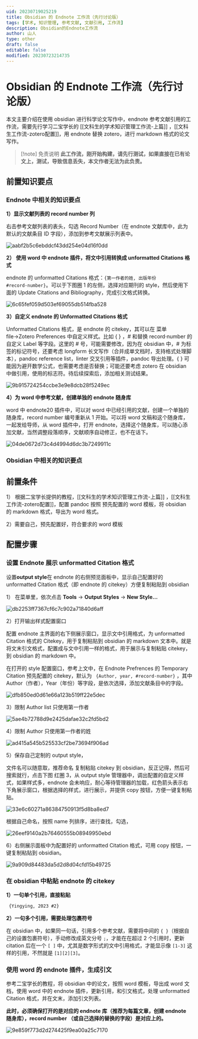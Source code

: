 ```yaml
---
uid: 20230719025219
title: Obsidian 的 Endnote 工作流（先行讨论版）
tags: [学术, 知识管理, 参考文献, 文献引用, 工作流]
description: Obsidian的Endnote工作流
author: 山人
type: other
draft: false
editable: false
modified: 20230723214735
---
```


# Obsidian 的 Endnote 工作流（先行讨论版）

本文主要介绍在使用 obsidian 进行科学论文写作中，endnote 参考文献引用的工作流，需要先行学习二宝学长的 [[文科生的学术知识管理工作流-上篇]] ，[[文科生工作流-zotero配置]]，用 endnote 替换 zotero，进行 markdown 格式的论文写作。

> [!note] 免责说明
> **此工作流，刚开始构建，请先行测试，如果直接在已有论文上，测试，导致信息丢失，本文作者无法为此负责。**

## 前置知识要点

### Endnote 中相关的知识要点

**1）显示文献列表的 record number 列**

右击参考文献列表的表头，勾选 Record Number（在 endnote 文献库中，此为默认的文献条目 ID 字段），添加到参考文献展示列表中。

![aabf2b5c6ebddcf43dd254e04d16f0dd](https://cdn.pkmer.cn/images/202307232205166.png!pkmer)

**2） 使用 word 中 endnote 插件，将文中引用转换成 unformatted Citations 格式**

endnote 的 unformatted Citations 格式：`{第一作者的姓, 出版年份 #record·number}`。可以于下图圈 1 的左侧，选择对应期刊的 style，然后使用下面的 Update Citations and Bibliography，完成引文格式转换。

![6c65fef059d503ef69055db514fba528](https://cdn.pkmer.cn/images/202307232205359.png!pkmer)

**3）自定义 endnote 的 Unformatted Citations 格式**

Unformatted Citations 格式，是 endnote 的 citekey，其可以在 菜单 file→Zotero Preferences 中自定义样式。比如 { } ，# 和替换 record·number 的自定义 Label 等字段。这里的 # 号，可能需要修改，因为在 obsidian 中，# 为标签的标记符号，还要考虑 longform 长文写作（合并成单文档时，支持格式处理脚本），pandoc reference list，linter 交叉引用等插件，pandoc 导出处理。{ } 可能因为避开数学公式，也需要考虑是否替换；可能还要考虑 zotero 在 obsidian 中做引用，使用的标志符。待后续探索后，添加相关测试结果。

![9b915724254ccbe3e9e8dcb28f5249ec](https://cdn.pkmer.cn/images/202307232206501.png!pkmer)

**4）为 word 中参考文献，创建单独的 endnote 随身库**

word 中 endnote20 插件中，可以对 word 中已经引用的文献，创建一个单独的随身库，record number 编号重新从 1 开始。可以将 word 文稿和这个随身库，一起发给导师，从 word 插件中，打开 endnote，选择这个随身库，可以随心添加文献，当然调整段落顺序，文献顺序自动修正，也不在话下。

![04de0672d73c4d4994d6dc3b7249911c](https://cdn.pkmer.cn/images/202307232206297.png!pkmer)

### Obsidian 中相关的知识要点

## 前置条件

1） 根据二宝学长提供的教程，[[文科生的学术知识管理工作流-上篇]] ，[[文科生工作流-zotero配置]]，配置 pandoc 按照 预先配置的 word 模板，将 obsidian 的 markdown 格式，导出为 word 格式。

2）需要自己，预先配置好，符合要求的 word 模板

## 配置步骤

### 设置 Endnote 展示 unformatted Citation 格式

设置**output style**在 endnote 的右侧预览面板中，显示自己配置好的 unformatted Citation 格式（即 endnote 的 citekey）方便复制粘贴到 obsidian

1） 在菜单里，依次点击 **Tools** → **Output Styles** → **New Style…**

![db2253ff7367cf6c7c902a71840d6aff](https://cdn.pkmer.cn/images/202307232206843.png!pkmer)

2）打开输出样式配置窗口

配置 endnote 主界面的右下侧展示窗口，显示文中引用格式，为 unformatted Citation 格式的 Citekey，用于复制粘贴到 obsidian 的 markdown 文本中。就是将文末引文格式，配置成与文中引用一样的格式，用于展示与复制粘贴 citekey，到 obsidian 的 markdown 中。

在打开的 style 配置窗口，参考上文中，在 Endnote Prefrences 的 Temporary Citation 预先配置的 citekey，默认为 ` {Author, year, #record·number}` ，其中 Author（作者），Year（年份）等字段，是依次选择，添加文献条目中的字段。

![dfb850ed0d61e66a123b519ff22e5dec](https://cdn.pkmer.cn/images/202307232206644.png!pkmer)

3）限制 Author list 只使用第一作者

![5ae4b72788d9e2425dafae32c2fd5bd2](https://cdn.pkmer.cn/images/202307232206356.png!pkmer)

4）限制 Author 只使用第一作者的姓

![ad415a545b525533cf2be73694f906ad](https://cdn.pkmer.cn/images/202307232206727.png!pkmer)

5）保存自己定制的 output style，

文件名可以随意取，推荐命名 复制粘贴 citekey 到 obsidian，反正记得，然后可搜索就行，点击下图 红圈 3，从 output style 管理器中，调出配置的自定义样式，如果样式多，endnote 会未响应，耐心等待管理器的加载，红色箭头表示右下角展示窗口，根据选择的样式，进行展示，并提供 copy 按钮，方便一键复制粘贴。

![33e6c60271a86384750913f5d8ba8ed7](https://cdn.pkmer.cn/images/202307232206905.png!pkmer)

根据自己命名，按照 name 列排序，进行查找，勾选，

![26eef9140a2b76460555b08949950ebd](https://cdn.pkmer.cn/images/202307232206047.png!pkmer)

6）右侧展示面板中为配置好的 unformatted Citation 格式，可用 copy 按钮，一键复制粘贴到 obsidian。

![9a909d84483da5d2d8d04cfd15b49725](https://cdn.pkmer.cn/images/202307232206238.png!pkmer)

### 在 obsidian 中粘贴 endnote 的 citekey

**1）一句单个引用，直接粘贴**

```txt
 {Yingying, 2023 #2}
```

**2）一句多个引用，需要处理包裹符号**

在 obsidian 中，如果同一句话，引用多个参考文献，需要将中间的 `{ }`（根据自己的设置包裹符号），手动修改成英文分号 ` ; `，才能在在超过 2 个引用时，更新 citation 后在一个 `[ ]` 中，尤其是数字形式的文中引用格式，才能显示像 `[1-3]` 这样的引用，不然就是 `[1][2][3]`。

### 使用 word 的 endnote 插件，生成引文

参考二宝学长的教程，将 obsidian 中的论文，按照 word 模板，导出成 word 文档，使用 word 中的 endnote 插件，更新引用，和引文格式，处理 unformatted Citation 格式，并在文末，添加引文列表。

**此时，必须确保打开的是对应的 endnote 库（推荐为每篇文章，创建 endnote 随身库），record number （或自己选择的替换的字段）是对应上的。**

![9e859f773d2d274425f9ea00a25c7170](https://cdn.pkmer.cn/images/202307232206835.png!pkmer)
